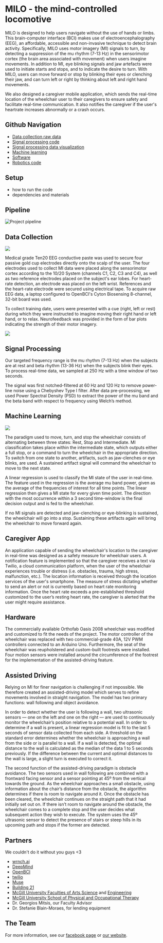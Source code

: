 # MILO - the mind-controlled locomotive
MILO is designed to help users navigate without the use of hands or limbs. This brain-computer interface (BCI) makes use of electroencephalography (EEG), an affordable, accessible and non-invasive technique to detect brain activity. Specifically, MILO uses motor imagery (MI) signals to turn, by detecting a suppression of the mu rhythm (7-13 Hz) in the sensorimotor cortex (the brain area associated with movement) when users imagine movements. In addition to MI, eye blinking signals and jaw artefacts were used to initiate starts and stops, and to indicate the desire to turn. With MILO, users can move forward or stop by blinking their eyes or clenching their jaw, and can turn left or right by thinking about left and right hand movements. 

We also designed a caregiver mobile application, which sends the real-time location of the wheelchair user to their caregivers to ensure safety and facilitate real-time communication. It also notifies the caregiver if the user's heartrate increases abnormally or a crash occurs.

## Github Navigation 
- [Data collection raw data](https://github.com/NTX-McGill/NeuroTechX-McGill-2019/tree/master/offline/data)
- [Signal processing code](https://github.com/NTX-McGill/NeuroTechX-McGill-2019/tree/master/offline/signal_processing)
- [Signal processing data visualization](https://github.com/NTX-McGill/NeuroTechX-McGill-2019/tree/master/offline/visualization)
- [Machine learning](https://github.com/NTX-McGill/NeuroTechX-McGill-2019/tree/master/offline/ML)
- [Software](https://github.com/NTX-McGill/NeuroTechX-McGill-2019/tree/master/offline/training_software)
- [Robotics code](https://github.com/NTX-McGill/NeuroTechX-McGill-2019/tree/master/robotics)

## Setup
- how to run the code
- dependencies and materials

## Pipeline
![Project pipeline](/FiguresFolder/Fig1%20(1).png)

## Data Collection

![](/FiguresFolder/Fig2.jpg)

Medical grade Ten20 EEG conductive paste was used to secure four passive gold cup electrodes directly onto the scalp of the user. The four electrodes used to collect MI data were placed along the sensorimotor cortex according to the 10/20 System (channels C1, C2, C3 and C4), as well as two reference electrodes placed on the subject's ear lobes. For heart-rate detection, an electrode was placed on the left wrist. References and the heart-rate electrode were secured using electrical tape. To acquire raw EEG data, a laptop configured to OpenBCI's Cyton Biosensing 8-channel, 32-bit board was used. 

To collect training date, users were presented with a cue (right, left or rest) during which they were instructed to imagine moving their right hand or left hand, or to relax. Neurofeedback was provided in the form of bar plots indicating the strength of their motor imagery.

![](/FiguresFolder/Fig3%20(1).png)

## Signal Processing
Our targeted frequency range is the mu rhythm (7-13 Hz) when the subjects are at rest and beta rhythm (13-36 Hz) when the subjects blink their eyes. To process real-time data, we sampled at 250 Hz with a time window of two seconds.

The signal was first notched-filtered at 60 Hz and 120 Hz to remove power-line noise using a Chebyshev Type I filter. After data pre-processing, we used Power Spectral Density (PSD) to extract the power of the mu band and the beta band with respect to frequency using Welch’s method.

## Machine Learning

![](/FiguresFolder/Fig5.png)

The paradigm used to move, turn, and stop the wheelchair consists of alternating between three states: Rest, Stop and Intermediate. MI classification takes place within the intermediate state, which outputs either a full stop, or a command to turn the wheelchair in the appropriate direction. To switch from one state to another, artifacts, such as jaw-clenches or eye blinks, are used. A sustained artifact signal will command the wheelchair to move to the next state. 

A linear regression is used to classify the MI state of the user in real-time. The feature used in the regression is the average mu band power, given as the average of the frequencies of interest for all time points. The linear regression then gives a MI state for every given time point. The direction with the most occurrence within a 3 second time-window is the final decision output and is fed to the wheelchair. 

If no MI signals are detected and jaw-clenching or eye-blinking is sustained, the wheelchair will go into a stop. Sustaining these artifacts again will bring the wheelchair to move forward again. 

## Caregiver App
An application capable of sending the wheelchair's location to the caregiver in real-time was designed as a safety measure for wheelchair users. A notification feature is implemented so that the caregiver receives a text via Twilio, a cloud communication platform, when the user of the wheelchair experiences trouble or distress (i.e. obstacles, trauma, high stress, malfunction, etc.). The location information is received through the location services of the user's smartphone. The measure of stress dictating whether to send an alert or not is currently based on heart rate monitoring information. Once the heart rate exceeds a pre-established threshold customized to the user’s resting heart rate, the caregiver is alerted that the user might require assistance.  

## Hardware 
The commercially available Orthofab Oasis 2008 wheelchair was modified and customized to fit the needs of the project. The motor controller of the wheelchair was replaced with two commercial-grade 40A, 12V PWM controllers connected to an Arduino Uno. Furthermore, the seat of the wheelchair was reupholstered and custom-built footrests were installed. Four motion sensors were installed around the circumference of the footrest for the implementation of the assisted-driving feature.

## Assisted Driving
Relying on MI for finer navigation is challenging if not impossible. We therefore created an assisted-driving model which serves to refine movements involved in straight navigation. The model has two primary functions: wall following and object avoidance.

In order to detect whether the user is following a wall, two ultrasonic sensors — one on the left and one on the right — are used to continuously monitor the wheelchair’s position relative to a potential wall. In order to determine if a wall is present, a linear regression model is fit to the last 5 seconds of sensor data collected from each side. A threshold on the standard error determines whether the wheelchair is approaching a wall from the side or is parallel to a wall. If a wall is detected, the optimal distance to the wall is calculated as the median of the data 1 to 5 seconds previously. If the difference between the current and optimal distances to the wall is large, a slight turn is executed to correct it.

The second function of the assisted-driving paradigm is obstacle avoidance. The two sensors used in wall following are combined with a frontward facing sensor and a sensor pointing at 45º from the vertical towards the ground. As the wheelchair approaches a small obstacle, using information about the chair’s distance from the obstacle, the algorithm determines if there is room to navigate around it. Once the obstacle has been cleared, the wheelchair continues on the straight path that it had initially set out on. If there isn’t room to navigate around the obstacle, the wheelchair comes to a complete stop and the user decides what subsequent action they wish to execute. The system uses the 45º ultrasonic sensor to detect the presence of stairs or steep hills in its upcoming path and stops if the former are detected.

## Partners
We couldn't do it without you guys <3
* [wrnch.ai](https://wrnch.ai/)
* [DeepMind](https://deepmind.com/)
* [OpenBCI](https://openbci.com/)
* [twilio](https://www.twilio.com/)
* [Muse](https://choosemuse.com/)
* [Building 21](https://building21.ca/)
* [McGill University Faculties of Arts](https://www.mcgill.ca/arts/),[Science](https://www.mcgill.ca/science/) and [Engineering](https://www.mcgill.ca/engineering/)
* [McGill University School of Physical and Occupational Therapy](https://www.mcgill.ca/spot/)
* Dr. Georgios Mitsis, our Faculty Advisor
* Dr. Stefanie Blain-Moraes, for lending equipment

## The Team
For more information, see our [facebook page](https://www.facebook.com/McGillNeurotech/) or [our website](https://www.mcgillneurotech.com/).
